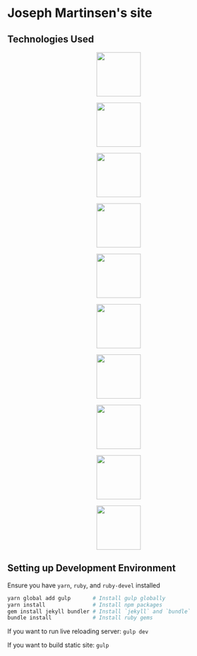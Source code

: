 # Joseph Martinsen's site

## Technologies Used
<p align="center">
  <a href="https://babeljs.io/">
    <img height="100" src="https://raw.githubusercontent.com/babel/logo/master/babel.png">
  </a>
</p>
<p align="center">
  <a href="http://gulpjs.com">
    <img height="100" src="https://raw.githubusercontent.com/gulpjs/artwork/master/gulp-2x.png">
  </a>
</p>
<p align="center">
  <a href="http://sass-lang.com">
    <img height="100" src="http://sass-lang.com/assets/img/logos/logo-b6e1ef6e.svg">
  </a>
</p>
<p align="center">
  <a href="http://lesscss.org">
    <img height="100" src="http://lesscss.org/public/img/logo.png">
  </a>
</p>
<p align="center">
  <a href="https://yarnpkg.com">
    <img height="100" src="https://heroku-blog-files.s3.amazonaws.com/posts/1488416188-yarn-logo.png">
  </a>
</p>
<p align="center">
  <a href="https://jekyllrb.com/">
    <img height="100" src="https://jekyllrb.com/img/logo-2x.png">
  </a>
</p>
<p align="center">
  <a href="http://bundler.io/">
    <img height="100" src="http://bundler.io/images/header_transparent_bg.png">
  </a>
</p>
<p align="center">
  <a href="https://developer.mozilla.org/en-US/docs/Web/Guide/HTML/HTML5">
    <img height="100" src="https://www.w3.org/html/logo/downloads/HTML5_Badge_512.png">
  </a>
</p>
<p align="center">
  <a href="http://www.css3.info/">
    <img height="100" src="http://code.naustud.io/code-guide/img/css-logo.svg">
  </a>
</p>
<p align="center">
  <a href="https://www.javascript.com/">
    <img height="100" src="https://upload.wikimedia.org/wikipedia/commons/thumb/9/99/Unofficial_JavaScript_logo_2.svg/2000px-Unofficial_JavaScript_logo_2.svg.png">
  </a>
</p>

## Setting up Development Environment

Ensure you have `yarn`, `ruby`, and `ruby-devel` installed

```bash
yarn global add gulp       # Install gulp globally
yarn install               # Install npm packages
gem install jekyll bundler # Install `jekyll` and `bundle`
bundle install             # Install ruby gems
```
If you want to run live reloading server: `gulp dev`

If you want to build static site: `gulp`
